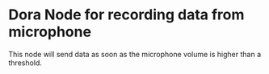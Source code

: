 # Dora Node for recording data from microphone

This node will send data as soon as the microphone volume is higher than a threshold.
